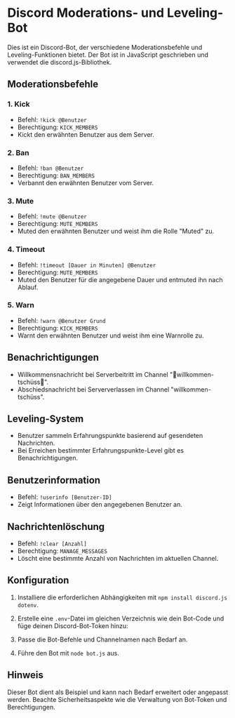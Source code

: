 # Discord Moderations- und Leveling-Bot

Dies ist ein Discord-Bot, der verschiedene Moderationsbefehle und Leveling-Funktionen bietet. Der Bot ist in JavaScript geschrieben und verwendet die discord.js-Bibliothek.

## Moderationsbefehle

### 1. Kick
- Befehl: `!kick @Benutzer`
- Berechtigung: `KICK_MEMBERS`
- Kickt den erwähnten Benutzer aus dem Server.

### 2. Ban

- Befehl: `!ban @Benutzer`
- Berechtigung: `BAN_MEMBERS`
- Verbannt den erwähnten Benutzer vom Server.

### 3. Mute

- Befehl: `!mute @Benutzer`
- Berechtigung: `MUTE_MEMBERS`
- Muted den erwähnten Benutzer und weist ihm die Rolle "Muted" zu.

### 4. Timeout

- Befehl: `!timeout [Dauer in Minuten] @Benutzer`
- Berechtigung: `MUTE_MEMBERS`
- Muted den Benutzer für die angegebene Dauer und entmuted ihn nach Ablauf.

### 5. Warn

- Befehl: `!warn @Benutzer Grund`
- Berechtigung: `KICK_MEMBERS`
- Warnt den erwähnten Benutzer und weist ihm eine Warnrolle zu.

## Benachrichtigungen

- Willkommensnachricht bei Serverbeitritt im Channel "👋willkommen-tschüss👋".
- Abschiedsnachricht bei Serververlassen im Channel "willkommen-tschüss".

## Leveling-System

- Benutzer sammeln Erfahrungspunkte basierend auf gesendeten Nachrichten.
- Bei Erreichen bestimmter Erfahrungspunkte-Level gibt es Benachrichtigungen.

## Benutzerinformation

- Befehl: `!userinfo [Benutzer-ID]`
- Zeigt Informationen über den angegebenen Benutzer an.

## Nachrichtenlöschung

- Befehl: `!clear [Anzahl]`
- Berechtigung: `MANAGE_MESSAGES`
- Löscht eine bestimmte Anzahl von Nachrichten im aktuellen Channel.

## Konfiguration

1. Installiere die erforderlichen Abhängigkeiten mit `npm install discord.js dotenv`.

2. Erstelle eine `.env`-Datei im gleichen Verzeichnis wie dein Bot-Code und füge deinen Discord-Bot-Token hinzu:

3. Passe die Bot-Befehle und Channelnamen nach Bedarf an.

4. Führe den Bot mit `node bot.js` aus.

## Hinweis

Dieser Bot dient als Beispiel und kann nach Bedarf erweitert oder angepasst werden. Beachte Sicherheitsaspekte wie die Verwaltung von Bot-Token und Berechtigungen.
